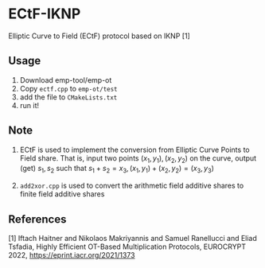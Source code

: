 # ECtF-IKNP
Elliptic Curve to Field (ECtF) protocol based on IKNP [1]

## Usage
1. Download emp-tool/emp-ot
2. Copy `ectf.cpp` to `emp-ot/test`
3. add the file to `CMakeLists.txt`
4. run it!

## Note
1. ECtF is used to implement the conversion from Elliptic Curve Points to Field share. That is, input two points $(x_1, y_1), (x_2,y_2)$ on the curve, output (get) $s_1,s_2$ such that $s_1+s_2=x_3, (x_1,y_1)+(x_2,y_2)=(x_3,y_3)$

2. `add2xor.cpp` is used to convert the arithmetic field additive shares to finite field additive shares

## References
[1] Iftach Haitner and Nikolaos Makriyannis and Samuel Ranellucci and Eliad Tsfadia, Highly Efficient OT-Based Multiplication Protocols, EUROCRYPT 2022, https://eprint.iacr.org/2021/1373
